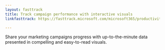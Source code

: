 ```yaml
---
layout: fasttrack
title: Track campaign performance with interactive visuals
linkfasttrack: https://fasttrack.microsoft.com/microsoft365/productivitylibrary/Track-campaign-performance-with-interactive-visuals 

---
```

Share your marketing campaigns progress with up-to-the-minute data presented in compelling and easy-to-read visuals.